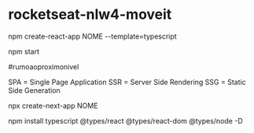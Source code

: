 # rocketseat-nlw4-moveit

npm create-react-app NOME --template=typescript

npm start

#rumoaoproximonivel

SPA = Single Page Application
SSR = Server Side Rendering
SSG = Static Side Generation

npx create-next-app NOME

npm install typescript @types/react @types/react-dom @types/node -D